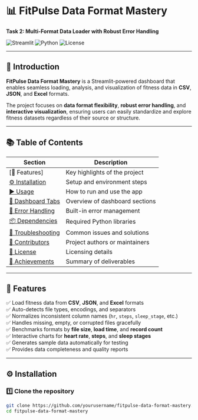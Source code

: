 # 📊 FitPulse Data Format Mastery  
**Task 2: Multi-Format Data Loader with Robust Error Handling**

![Streamlit](https://img.shields.io/badge/Framework-Streamlit-ff4b4b?logo=streamlit&logoColor=white)
![Python](https://img.shields.io/badge/Python-3.8+-blue?logo=python)
![License](https://img.shields.io/badge/License-MIT-green)

---

## 🧩 Introduction

**FitPulse Data Format Mastery** is a Streamlit-powered dashboard that enables seamless loading, analysis, and visualization of fitness data in **CSV**, **JSON**, and **Excel** formats.  

The project focuses on **data format flexibility**, **robust error handling**, and **interactive visualization**, ensuring users can easily standardize and explore fitness datasets regardless of their source or structure.

---

## 📚 Table of Contents

| Section | Description |
|----------|-------------|
| [🚀 Features] | Key highlights of the project |
| [⚙️ Installation](#️-installation) | Setup and environment steps |
| [▶️ Usage](#️-usage) | How to run and use the app |
| [🧭 Dashboard Tabs](#-dashboard-tabs-overview) | Overview of dashboard sections |
| [🧠 Error Handling](#-error-handling-capabilities) | Built-in error management |
| [📦 Dependencies](#-dependencies) | Required Python libraries |
| [🧰 Troubleshooting](#-troubleshooting) | Common issues and solutions |
| [👥 Contributors](#-contributors) | Project authors or maintainers |
| [🪪 License](#-license) | Licensing details |
| [🎯 Achievements](#-task-2-achievements) | Summary of deliverables |

---

## 🚀 Features

✅ Load fitness data from **CSV**, **JSON**, and **Excel** formats  
✅ Auto-detects file types, encodings, and separators  
✅ Normalizes inconsistent column names (`hr`, `steps`, `sleep_stage`, etc.)  
✅ Handles missing, empty, or corrupted files gracefully  
✅ Benchmarks formats by **file size**, **load time**, and **record count**  
✅ Interactive charts for **heart rate**, **steps**, and **sleep stages**  
✅ Generates sample data automatically for testing  
✅ Provides data completeness and quality reports  

---

## ⚙️ Installation

### 1️⃣ Clone the repository
```bash
git clone https://github.com/yourusername/fitpulse-data-format-mastery.git
cd fitpulse-data-format-mastery
